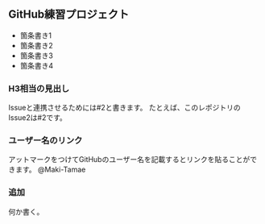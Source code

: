 ## GitHub練習プロジェクト

- 箇条書き1
- 箇条書き2
- 箇条書き3
- 箇条書き4

### H3相当の見出し

Issueと連携させるためには#2と書きます。
たとえば、このレポジトリのIssue2は#2です。

### ユーザー名のリンク

アットマークをつけてGitHubのユーザー名を記載するとリンクを貼ることができます。
@Maki-Tamae

### 追加

何か書く。